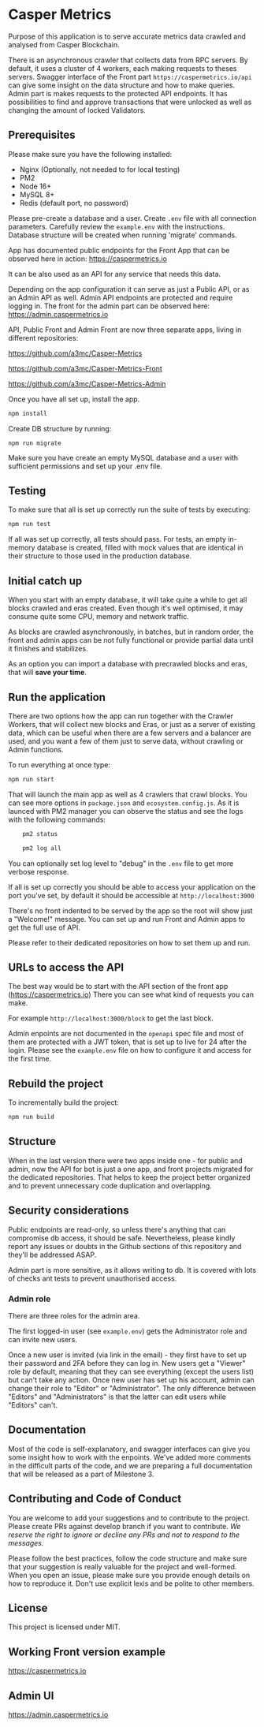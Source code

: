 # Casper Metrics

Purpose of this application is to serve accurate metrics data crawled and analysed from Casper Blockchain.

There is an asynchronous crawler that collects data from RPC servers. By default, it uses a cluster of 4 workers, each making requests to theses servers.
Swagger interface of the Front part `https://caspermetrics.io/api` can give some insight on the data structure and how to make queries.
Admin part is makes requests to the protected API endpoints. It has possibilities to find and approve transactions that were unlocked as well as changing the amount of locked Validators.

## Prerequisites

Please make sure you have the following installed:

- Nginx (Optionally, not needed to for local testing)
- PM2
- Node 16+
- MySQL 8+
- Redis (default port, no password)

Please pre-create a database and a user.
Create `.env` file with all connection parameters.
Carefully review the `example.env` with the instructions.
Database structure will be created when running 'migrate' commands.


App has documented public endpoints for the Front App that can be observed here in action:
https://caspermetrics.io

It can be also used as an API for any service that needs this data.

Depending on the app configuration it can serve as just a Public API, or as an Admin API as well.
Admin API endpoints are protected and require logging in. The front for the admin part can be observed here:
https://admin.caspermetrics.io

API, Public Front and Admin Front are now three separate apps, living in different repositories:

https://github.com/a3mc/Casper-Metrics

https://github.com/a3mc/Casper-Metrics-Front

https://github.com/a3mc/Casper-Metrics-Admin


Once you have all set up, install the app.

```sh
npm install
```

Create DB structure by running:

```shell
npm run migrate
```
Make sure you have create an empty MySQL database and a user with sufficient permissions and set up your .env file.

## Testing

To make sure that all is set up correctly run the suite of tests by executing:

```sh
npm run test
```

If all was set up correctly, all tests should pass. For tests, an empty in-memory database is created, filled with mock
values that are identical in their structure to those used in the production database.

## Initial catch up

When you start with an empty database, it will take quite a while to get all blocks crawled and eras created.
Even though it's well optimised, it may consume quite some CPU, memory and network traffic.

As blocks are crawled asynchronously, in batches, but in random order, the front and admin apps can be not fully functional
or provide partial data until it finishes and stabilizes.

As an option you can import a database with precrawled blocks and eras, that will **save your time**.

## Run the application

There are two options how the app can run together with the Crawler Workers, that will collect new blocks and Eras,
or just as a server of existing data, which can be useful when there are a few servers and a balancer are used, and you
want a few of them just to serve data, without crawling or Admin functions.

To run everything at once type:

```sh
npm run start
```

That will launch the main app as well as 4 crawlers that crawl blocks.
You can see more options in `package.json` and `ecosystem.config.js`.
As it is launced with PM2 manager you can observe the status and see the logs with the following commands:

```sh
    pm2 status
```

```sh
    pm2 log all
```

You can optionally set log level to "debug" in the `.env` file to get more verbose response.

If all is set up correctly you should be able to access your application on the port you've set, by default
it should be accessible at `http://localhost:3000`

There's no front indented to be served by the app so the root will show just a "Welcome!" message.
You can set up and run Front and Admin apps to get the full use of API.

Please refer to their dedicated repositories on how to set them up and run.

## URLs to access the API

The best way would be to start with the API section of the front app (https://caspermetrics.io)
There you can see what kind of requests you can make.

For example `http://localhost:3000/block` to get the last block.

Admin enpoints are not documented in the `openapi` spec file and most of them are protected with a JWT token,
that is set up to live for 24 after the login. Please see the `example.env` file on how to configure it and access for the first time.

## Rebuild the project

To incrementally build the project:

```sh
npm run build
```

## Structure

When in the last version there were two apps inside one - for public and admin, now the API for bot is just a one app,
and front projects migrated for the dedicated repositories. That helps to keep the project better organized and to prevent
unnecessary code duplication and overlapping.

## Security considerations

Public endpoints are read-only, so unless there's anything that can compromise db access, it should be safe. Nevertheless, please kindly report any issues or doubts in the Github sections of this repository and they'll be addressed ASAP.

Admin part is more sensitive, as it allows writing to db. It is covered with lots of checks ant tests to prevent unauthorised access.

### Admin role

There are three roles for the admin area.

The first logged-in user (see `example.env`) gets the Administrator role and can invite new users.

Once a new user is invited (via link in the email) - they first have to set up their password and 2FA before they can log in.
New users get a "Viewer" role by default, meaning that they can see everything (except the users list) but can't take any action.
Once new user has set up his account, admin can change their role to "Editor" or "Administrator".
The only difference between "Editors" and "Administrators" is that the latter can edit users while "Editors" can't.


## Documentation

Most of the code is self-explanatory, and swagger interfaces can give you some insight how to work with the enpoints.
We've added more comments in the difficult parts of the code, and we are preparing a full documentation that will be released as a part of Milestone 3.

## Contributing and Code of Conduct

You are welcome to add your suggestions and to contribute to the project.
Please create PRs against develop branch if you want to contribute.
*We reserve the right to ignore or decline any PRs and not to respond to the messages.*

Please follow the best practices, follow the code structure and make sure that your suggestion is really valuable for the project and well-formed.
When you open an issue, please make sure you provide enough details on how to reproduce it.
Don't use explicit lexis and be polite to other members.

## License

This project is licensed under MIT.

## Working Front version example

https://caspermetrics.io

## Admin UI

https://admin.caspermetrics.io



